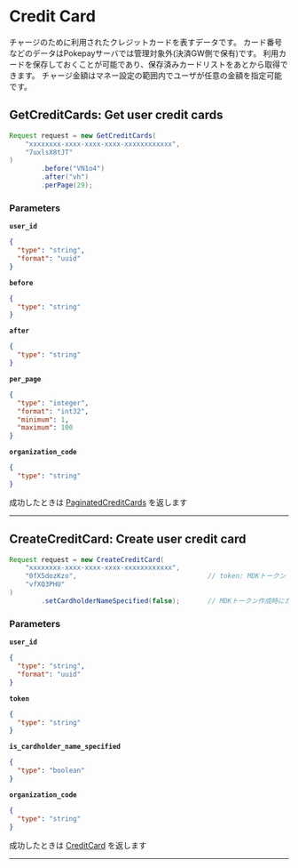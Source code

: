 # Credit Card
チャージのために利用されたクレジットカードを表すデータです。
カード番号などのデータはPokepayサーバでは管理対象外(決済GW側で保有)です。
利用カードを保存しておくことが可能であり、保存済みカードリストをあとから取得できます。
チャージ金額はマネー設定の範囲内でユーザが任意の金額を指定可能です。


<a name="get-credit-cards"></a>
## GetCreditCards: Get user credit cards

```java
Request request = new GetCreditCards(
    "xxxxxxxx-xxxx-xxxx-xxxx-xxxxxxxxxxxx",
    "7uxlsX8tJT"
)
        .before("VN1o4")
        .after("vh")
        .perPage(29);

```



### Parameters
**`user_id`** 
  


```json
{
  "type": "string",
  "format": "uuid"
}
```

**`before`** 
  


```json
{
  "type": "string"
}
```

**`after`** 
  


```json
{
  "type": "string"
}
```

**`per_page`** 
  


```json
{
  "type": "integer",
  "format": "int32",
  "minimum": 1,
  "maximum": 100
}
```

**`organization_code`** 
  


```json
{
  "type": "string"
}
```



成功したときは
[PaginatedCreditCards](./responses.md#paginated-credit-cards)
を返します



---


<a name="create-credit-card"></a>
## CreateCreditCard: Create user credit card

```java
Request request = new CreateCreditCard(
    "xxxxxxxx-xxxx-xxxx-xxxx-xxxxxxxxxxxx",
    "0fX5dozKzo",                                 // token: MDKトークン
    "vfXQ3PHU"
)
        .setCardholderNameSpecified(false);       // MDKトークン作成時にカード名義人を指定したかどうかのフラグ

```



### Parameters
**`user_id`** 
  


```json
{
  "type": "string",
  "format": "uuid"
}
```

**`token`** 
  


```json
{
  "type": "string"
}
```

**`is_cardholder_name_specified`** 
  


```json
{
  "type": "boolean"
}
```

**`organization_code`** 
  


```json
{
  "type": "string"
}
```



成功したときは
[CreditCard](./responses.md#credit-card)
を返します



---







